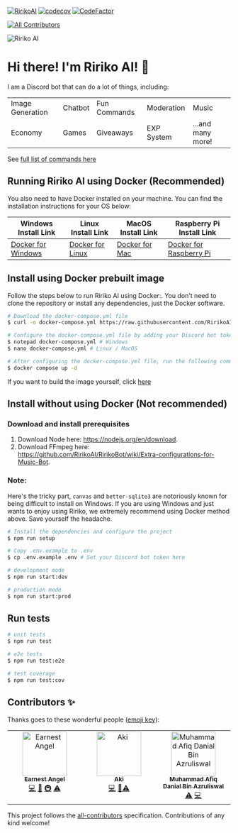[![RirikoAI](https://circleci.com/gh/RirikoAI/RirikoBot.svg?style=svg)](https://app.circleci.com/pipelines/github/RirikoAI/RirikoBot?branch=master)
[![codecov](https://codecov.io/github/ririkoai/ririkobot/branch/beta%2F1.0.0/graph/badge.svg?token=EBD0B7CJ76)](https://codecov.io/github/ririkoai/ririkobot)
[![CodeFactor](https://www.codefactor.io/repository/github/ririkoai/ririkobot/badge/master)](https://www.codefactor.io/repository/github/ririkoai/ririkobot/overview/master)
<!-- ALL-CONTRIBUTORS-BADGE:START - Do not remove or modify this section -->
[![All Contributors](https://img.shields.io/badge/all_contributors-3-orange.svg?style=flat-square)](#contributors-)<!-- ALL-CONTRIBUTORS-BADGE:END -->

<img src="https://i.imgur.com/sNtvyAK.jpeg" style="max-width: 1000px;" alt="Ririko AI" />

# Hi there! I'm Ririko AI! 👋

I am a Discord bot that can do a lot of things, including:

<table>
    <tr>
        <td>Image Generation</td>
        <td>Chatbot</td>
        <td>Fun Commands</td>
        <td>Moderation</td>
        <td>Music</td>
    </tr>
    <tr>
        <td>Economy</td>
        <td>Games</td>
        <td>Giveaways</td>
        <td>EXP System</td>
        <td>...and many more!</td>
    </tr>
</table>

See [full list of commands here](https://github.com/RirikoAI/RirikoBot/wiki/LIST:-All-commands-supported-by-Ririko-AI)

## Running Ririko AI using Docker (Recommended)

You also need to have Docker installed on your machine. You can find the installation instructions for your OS below:

| Windows Install Link                                                           | Linux Install Link                                          | MacOS Install Link                                                     | Raspberry Pi Install Link                                                          |
|--------------------------------------------------------------------------------|-------------------------------------------------------------|------------------------------------------------------------------------|------------------------------------------------------------------------------------|
| [Docker for Windows](https://docs.docker.com/desktop/install/windows-install/) | [Docker for Linux](https://docs.docker.com/engine/install/) | [Docker for Mac](https://docs.docker.com/desktop/install/mac-install/) | [Docker for Raspberry Pi](https://docs.docker.com/engine/install/raspberry-pi-os/) |

## Install using Docker prebuilt image

Follow the steps below to run Ririko AI using Docker:. You don't need to clone the repository or install any
dependencies, just the Docker software.

```bash
# Download the docker-compose.yml file
$ curl -o docker-compose.yml https://raw.githubusercontent.com/RirikoAI/RirikoBot/refs/heads/master/docker-compose.production.yml

# Configure the docker-compose.yml file by adding your Discord bot token, App ID, and other configurations
$ notepad docker-compose.yml # Windows
$ nano docker-compose.yml # Linux / MacOS

# After configuring the docker-compose.yml file, run the following command to start the bot
$ docker compose up -d
```

If you want to build the image yourself,
click [here](https://github.com/RirikoAI/RirikoBot/wiki/TUTORIAL:-Building-your-own-Docker-image)

## Install without using Docker (Not recommended)

### Download and install prerequisites

1. Download Node here: https://nodejs.org/en/download.
2. Download FFmpeg here: https://github.com/RirikoAI/RirikoBot/wiki/Extra-configurations-for-Music-Bot.

### Note:

Here's the tricky part, `canvas` and `better-sqlite3` are notoriously known for being difficult to install on Windows.
If you are using Windows and just wants to enjoy using Ririko, we extremely recommend using Docker method above. Save
yourself the headache.

```bash
# Install the dependencies and configure the project
$ npm run setup

# Copy .env.example to .env
$ cp .env.example .env # Set your Discord bot token here

# development mode
$ npm run start:dev

# production mode
$ npm run start:prod
```

## Run tests

```bash
# unit tests
$ npm run test

# e2e tests
$ npm run test:e2e

# test coverage
$ npm run test:cov
```

## Contributors ✨

Thanks goes to these wonderful people ([emoji key](https://allcontributors.org/docs/en/emoji-key)):

<!-- ALL-CONTRIBUTORS-LIST:START - Do not remove or modify this section -->
<!-- prettier-ignore-start -->
<!-- markdownlint-disable -->
<table>
  <tbody>
    <tr>
      <td align="center" valign="top" width="14.28%"><a href="https://angel.net.my"><img src="https://avatars.githubusercontent.com/u/57413115?v=4?s=100" width="100px;" alt="Earnest Angel"/><br /><sub><b>Earnest Angel</b></sub></a><br /><a href="https://github.com/RirikoAI/RirikoBot/commits?author=earnestangel" title="Code">💻</a> <a href="#design-earnestangel" title="Design">🎨</a> <a href="#infra-earnestangel" title="Infrastructure (Hosting, Build-Tools, etc)">🚇</a> <a href="https://github.com/RirikoAI/RirikoBot/commits?author=00ZenDaniel" title="Tests">⚠️</a></td>
      <td align="center" valign="top" width="14.28%"><a href="https://github.com/True-Aki"><img src="https://avatars.githubusercontent.com/u/154510235?v=4?s=100" width="100px;" alt="Aki"/><br /><sub><b>Aki</b></sub></a><br /><a href="https://github.com/RirikoAI/RirikoBot/commits?author=True-Aki" title="Code">💻</a> <a href="#design-True-Aki" title="Design">🎨</a><a href="https://github.com/RirikoAI/RirikoBot/commits?author=00ZenDaniel" title="Tests">⚠️</a></td>
      <td align="center" valign="top" width="14.28%"><a href="https://github.com/00ZenDaniel"><img src="https://avatars.githubusercontent.com/u/112818992?v=4?s=100" width="100px;" alt="Muhammad Afiq Danial Bin Azruliswal"/><br /><sub><b>Muhammad Afiq Danial Bin Azruliswal</b></sub></a><br /><a href="https://github.com/RirikoAI/RirikoBot/commits?author=00ZenDaniel" title="Tests">⚠️</a> <a href="https://github.com/RirikoAI/RirikoBot/commits?author=00ZenDaniel" title="Code">💻</a></td>
    </tr>
  </tbody>
</table>

<!-- markdownlint-restore -->
<!-- prettier-ignore-end -->

<!-- ALL-CONTRIBUTORS-LIST:END -->

This project follows the [all-contributors](https://github.com/all-contributors/all-contributors) specification.
Contributions of any kind welcome!
